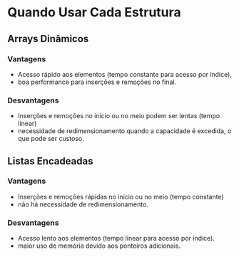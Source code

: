 # Quando Usar Cada Estrutura

## Arrays Dinâmicos

### Vantagens

- Acesso rápido aos elementos (tempo constante para acesso por índice),
- boa performance para inserções e remoções no final.

### Desvantagens

- Inserções e remoções no início ou no meio podem ser lentas (tempo linear)
- necessidade de redimensionamento quando a capacidade é excedida, o que pode ser custoso.

## Listas Encadeadas

### Vantagens

- Inserções e remoções rápidas no início ou no meio (tempo constante)
- não há necessidade de redimensionamento.

### Desvantagens

- Acesso lento aos elementos (tempo linear para acesso por índice).
- maior uso de memória devido aos ponteiros adicionais.
